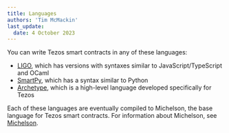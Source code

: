 ```yaml
---
title: Languages
authors: 'Tim McMackin'
last_update:
  date: 4 October 2023
---
```


You can write Tezos smart contracts in any of these languages:

- [LIGO](./languages/ligo), which has versions with syntaxes similar to JavaScript/TypeScript and OCaml
- [SmartPy](./languages/smartpy), which has a syntax similar to Python
- [Archetype](./languages/archetype), which is a high-level language developed specifically for Tezos

Each of these languages are eventually compiled to Michelson, the base language for Tezos smart contracts.
For information about Michelson, see [Michelson](./languages/michelson).

